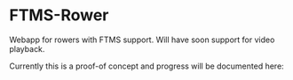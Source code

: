 # FTMS-Rower

Webapp for rowers with FTMS support. Will have soon support for video playback.

Currently this is a proof-of concept and progress will be documented here: